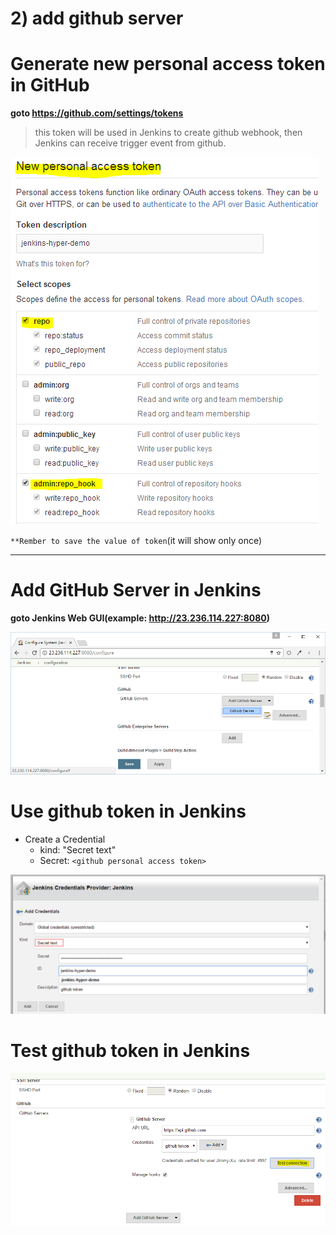 # 2) add github server

# Generate new personal access token in GitHub

**goto https://github.com/settings/tokens**

> this token will be used in Jenkins to create github webhook, then Jenkins can receive trigger event from github.

![](/assets/jenkins-github/1.create-personal-token.PNG)


`**Rember to save the value of token`(it will show only once)

--------------------------------------------------------

# Add GitHub Server in Jenkins

**goto Jenkins Web GUI(example: http://23.236.114.227:8080)**

![](/assets/jenkins-github/2.add-github-server-in-jenkins.png)

# Use github token in Jenkins

- Create a Credential
  - kind: "Secret text"
  - Secret: `<github personal access token>`

![](/assets/jenkins-github/3.use-personal-token-in-jenkins.png)

# Test github token in Jenkins
![](/assets/jenkins-github/4.test-github-connection.png)

